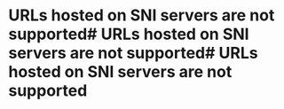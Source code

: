 # URLs hosted on SNI servers are not supported# URLs hosted on SNI servers are not supported# URLs hosted on SNI servers are not supported
